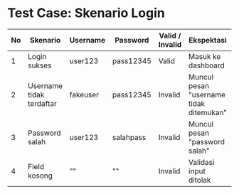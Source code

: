 # Test Case: Skenario Login

| No | Skenario                 | Username  | Password   | Valid / Invalid | Ekspektasi                              | Hasil Aktual | Status |
|----|--------------------------|-----------|------------|------------------|------------------------------------------|--------------|--------|
| 1  | Login sukses             | user123   | pass12345  | Valid            | Masuk ke dashboard                       | Sama         | Pass   |
| 2  | Username tidak terdaftar | fakeuser  | pass12345  | Invalid          | Muncul pesan "username tidak ditemukan" | Sama         | Pass   |
| 3  | Password salah           | user123   | salahpass  | Invalid          | Muncul pesan "password salah"           | Sama         | Pass   |
| 4  | Field kosong             | ""        | ""         | Invalid          | Validasi input ditolak                  | Sama         | Pass   |
